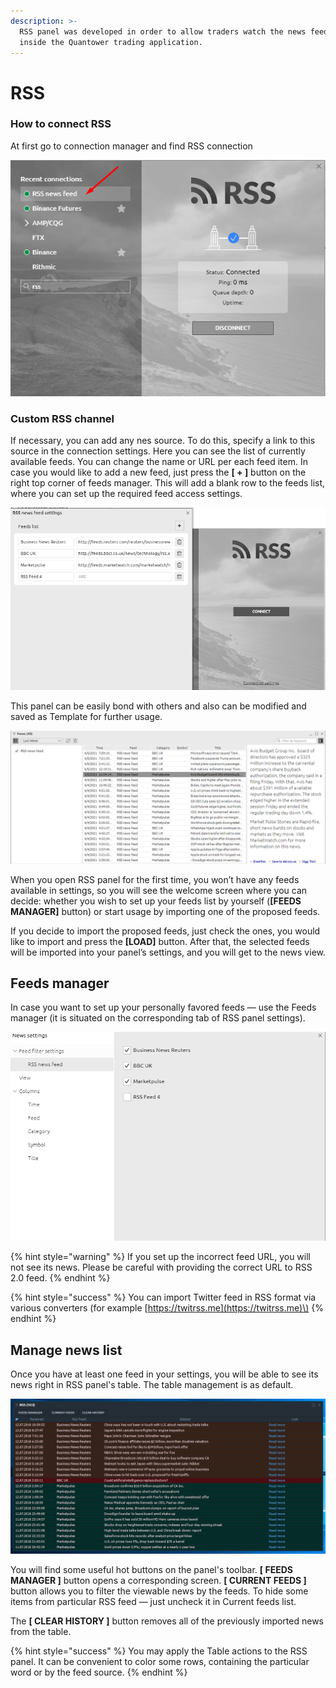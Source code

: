 ```yaml
---
description: >-
  RSS panel was developed in order to allow traders watch the news feeds right
  inside the Quantower trading application.
---
```


# RSS

### How to connect RSS

At first go to connection manager and find RSS connection

![](../.gitbook/assets/image%20%28224%29.png)

### Custom RSS channel

If necessary, you can add any nes source. To do this, specify a link to this source in the connection settings. Here you can see the list of currently available feeds. You can change the name or URL per each feed item. In case you would like to add a new feed, just press the **\[ + \]** button on the right top corner of feeds manager. This will add a blank row to the feeds list, where you can set up the required feed access settings.

![](../.gitbook/assets/image%20%28225%29.png)



This panel can be easily bond with others and also can be modified and saved as Template for further usage.

![](../.gitbook/assets/image%20%28226%29.png)

When you open RSS panel for the first time, you won’t have any feeds available in settings, so you will see the welcome screen where you can decide: whether you wish to set up your feeds list by yourself \(**\[FEEDS MANAGER\]** button\) or start usage by importing one of the proposed feeds.

If you decide to import the proposed feeds, just check the ones, you would like to import and press the **\[LOAD\]** button. After that, the selected feeds will be imported into your panel’s settings, and you will get to the news view.

## Feeds manager

In case you want to set up your personally favored feeds — use the Feeds manager \(it is situated on the corresponding tab of RSS panel settings\).

![](../.gitbook/assets/image%20%28227%29.png)



{% hint style="warning" %}
If you set up the incorrect feed URL, you will not see its news. Please be careful with providing the correct URL to RSS 2.0 feed.
{% endhint %}

{% hint style="success" %}
You can import Twitter feed in RSS format via various converters \(for example [https://twitrss.me](https://twitrss.me)\)
{% endhint %}

## Manage news list

Once you have at least one feed in your settings, you will be able to see its news right in RSS panel's table. The table management is as default.

![RSS feeds view](../.gitbook/assets/rss_feed.png)

You will find some useful hot buttons on the panel's toolbar. **\[ FEEDS MANAGER \]** button opens a corresponding screen. **\[ CURRENT FEEDS \]** button allows you to filter the viewable news by the feeds. To hide some items from particular RSS feed — just uncheck it in Current feeds list.

The **\[ CLEAR HISTORY \]** button removes all of the previously imported news from the table.

{% hint style="success" %}
You may apply the Table actions to the RSS panel. It can be convenient to color some rows, containing the particular word or by the feed source.
{% endhint %}




